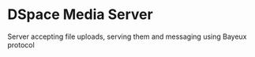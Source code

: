 # DSpace Media Server

Server accepting file uploads, serving them and messaging using Bayeux
protocol
